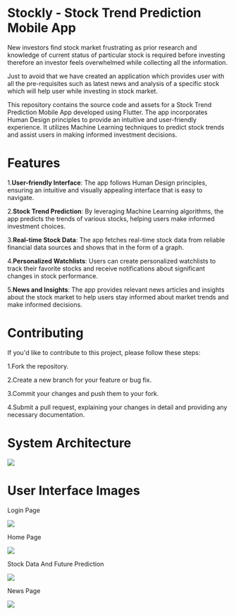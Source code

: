 # Stockly - Stock Trend Prediction Mobile App

New investors find stock market frustrating as prior research and knowledge of current status of particular stock is required before investing therefore an investor feels overwhelmed while collecting all the information.

Just to avoid that we have created an application which provides user with all the pre-requisites such as latest news and  analysis of a specific stock which will help user while investing in stock market.

This repository contains the source code and assets for a Stock Trend Prediction Mobile App developed using Flutter. The app incorporates Human Design principles to provide an intuitive and user-friendly experience. It utilizes Machine Learning techniques to predict stock trends and assist users in making informed investment decisions.

# Features
1.**User-friendly Interface**: The app follows Human Design principles, ensuring an intuitive and visually appealing interface that is easy to navigate.

2.**Stock Trend Prediction**: By leveraging Machine Learning algorithms, the app predicts the trends of various stocks, helping users make informed investment choices.

3.**Real-time Stock Data**: The app fetches real-time stock data from reliable financial data sources and shows that in the form of a graph.

4.**Personalized Watchlists**: Users can create personalized watchlists to track their favorite stocks and receive notifications about significant changes in stock performance.

5.**News and Insights**: The app provides relevant news articles and insights about the stock market to help users stay informed about market trends and make informed decisions.

# Contributing
If you'd like to contribute to this project, please follow these steps:

1.Fork the repository.

2.Create a new branch for your feature or bug fix.

3.Commit your changes and push them to your fork.

4.Submit a pull request, explaining your changes in detail and providing any necessary documentation.

# System Architecture

![](https://github.com/AryanGandotra/stockly-1/blob/main/Images/Screenshot%202023-05-14%20at%203.31.46%20PM.png)

# User Interface Images

Login Page

![](https://github.com/AryanGandotra/stockly-1/blob/main/Images/Screenshot%202023-05-14%20at%203.32.17%20PM.png)

Home Page

![](https://github.com/AryanGandotra/stockly-1/blob/main/Images/Screenshot%202023-05-14%20at%203.32.07%20PM.png)

Stock Data And Future Prediction 

![](https://github.com/AryanGandotra/stockly-1/blob/main/Images/Screenshot%202023-05-14%20at%203.32.32%20PM.png)

News Page

![](https://github.com/AryanGandotra/stockly-1/blob/main/Images/Screenshot%202023-05-14%20at%203.32.42%20PM.png)
